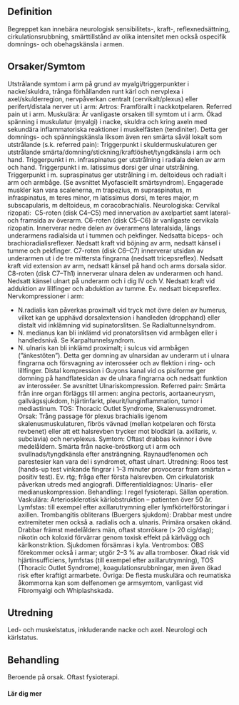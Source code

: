 ## Definition

Begreppet kan innebära neurologisk sensibilitets-, kraft-, reflexnedsättning, cirkulationsrubbning, smärttillstånd av olika intensitet men också ospecifik domnings- och obehagskänsla i armen.

## Orsaker/Symtom

Utstrålande symtom i arm på grund av myalgi/triggerpunkter i nacke/skuldra, trånga förhållanden runt kärl och nervplexa i axel/skulderregion, nervpåverkan centralt (cervikalt/plexus) eller perifert/distala nerver ut i arm:
Artros: Framförallt i nackkotpelaren. Referred pain ut i arm.
Muskulära: Är vanligaste orsaken till symtom ut i arm. Ökad spänning i muskulatur (myalgi) i nacke, skuldra och kring axeln med sekundära inflammatoriska reaktioner i muskelfästen (tendiniter). Detta ger domnings- och spänningskänsla liksom även ren smärta såväl lokalt som utstrålande (s.k. referred pain): Triggerpunkt i skuldermuskulaturen ger utstrålande smärta/domning/stickning/kraftlöshet/tyngdkänsla i arm och hand. Triggerpunkt i m. infraspinatus ger utstrålning i radiala delen av arm och hand. Triggerpunkt i m. latissimus dorsi ger ulnar utstrålning. Triggerpunkt i m. supraspinatus ger utstrålning i m. deltoideus och radialt i arm och armbåge.
(Se avsnittet Myofasciellt smärtsyndrom). Engagerade muskler kan vara scalenerna, m trapezius, m supraspinatus, m infraspinatus, m teres minor, m latissimus dorsi, m teres major, m subscapularis, m deltoideus, m coracobrachialis.
Neurologiska: Cervikal rizopati: 
C5-roten (disk C4–C5) med innervation av axelpartiet samt lateral- och framsida av överarm.
C6-roten (disk C5–C6) är vanligaste cervikala rizopatin. Innerverar nedre delen av överarmens lateralsida, längs underarmens radialsida ut i tummen och pekfinger. Nedsatta biceps- och brachioradialisreflexer. Nedsatt kraft vid böjning av arm, nedsatt känsel i tumme och pekfinger.
C7-roten (disk C6–C7) innerverar utsidan av underarmen ut i de tre mittersta fingrarna (nedsatt tricepsreflex). Nedsatt kraft vid extension av arm, nedsatt känsel på hand och arms dorsala sidor.
C8-roten (disk C7–Th1) innerverar ulnara delen av underarmen och hand. Nedsatt känsel ulnart på underarm och i dig IV och V. Nedsatt kraft vid adduktion av lillfinger och abduktion av tumme. Ev. nedsatt bicepsreflex.
Nervkompressioner i arm:
- N.radialis kan påverkas proximalt vid tryck mot övre delen av humerus, vilket kan ge upphävd dorsalextension i handleden (dropphand) eller distalt vid inklämning vid supinatorslitsen. Se Radialtunnelsyndrom.
- N. medianus kan bli inklämd vid pronatorslitsen vid armbågen eller i handledsnivå. Se Karpaltunnelsyndrom.
- N. ulnaris kan bli inklämd proximalt; i sulcus vid armbågen (”änkestöten”). Detta ger domning av ulnarsidan av underarm ut i ulnara fingrarna och försvagning av interosséer och av flektion i ring- och lillfinger. Distal kompression i Guyons kanal vid os pisiforme ger domning på handflatesidan av de ulnara fingrarna och nedsatt funktion av interosséer. Se avsnittet Ulnariskompression.
Referred pain: Smärta från inre organ förläggs till armen: angina pectoris, aortaaneurysm, gallvägssjukdom, hjärtinfarkt, pleurit/lunginflammation, tumor i mediastinum.
TOS: Thoracic Outlet Syndrome, Skalenussyndromet.
Orsak: Trång passage för plexus brachialis igenom skalenusmuskulaturen, fibrös vävnad (mellan kotpelaren och första revbenet) eller att ett halsrevben trycker mot blodkärl (a. axillaris, v. subclavia) och nervplexus.
Symtom: Oftast drabbas kvinnor i övre medelåldern. Smärta från nacke-bröstkorg ut i arm och svullnads/tyngdkänsla efter ansträngning. Raynaudfenomen och parestesier kan vara del i syndromet, oftast ulnart.
Utredning: Roos test (hands-up test vinkande fingrar i 1–3 minuter provocerar fram smärtan = positiv test). Ev. rtg; fråga efter första halsrevben. Om cirkulatorisk påverkan utreds med angiografi.
Differentialdiagnos: Ulnaris- eller medianuskompression.
Behandling: I regel fysioterapi. Sällan operation.
Vaskulära: Arteriosklerotisk kärlobstruktion – patienten över 50 år.
Lymfstas: till exempel efter axillarutrymning eller lymfkörtelförstoringar i axillen. Trombangitis obliterans (Buergers sjukdom): Drabbar mest undre extremiteter men också a. radialis och a. ulnaris. Primära orsaken okänd. Drabbar främst medelålders män, oftast storrökare (> 20 cig/dag); nikotin och koloxid förvärrar genom toxisk effekt på kärlvägg och kärlkonstriktion. Sjukdomen försämras i kyla.
Ventrombos: OBS förekommer också i armar; utgör 2–3 % av alla tromboser. Ökad risk vid hjärtinsufficiens, lymfstas (till exempel efter axillarutrymning), TOS (Thoracic Outlet Syndrome), koagulationsrubbningar, men även ökad risk efter kraftigt armarbete.
Övriga: De flesta muskulära och reumatiska åkommorna kan som delfenomen ge armsymtom, vanligast vid Fibromyalgi och Whiplashskada.

## Utredning

Led- och muskelstatus, inkluderande nacke och axel. Neurologi och kärlstatus.

## Behandling

Beroende på orsak. Oftast fysioterapi.

#### Lär dig mer

